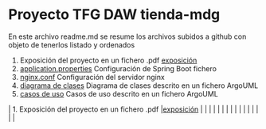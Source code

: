 # Proyecto TFG DAW tienda-mdg

En este archivo readme.md se resume los archivos subidos a github con objeto de tenerlos listado y ordenados

1. Exposición del proyecto en un fichero .pdf [exposición](tienda-mdg-exposicion-v20.pdf)
3. [application.properties](aplication.properties.tienda-mdg.txt) Configuración de Spring Boot fichero 
4. [nginx.conf](nginx.conf.tienda-mdg.txt) Configuración del servidor nginx 
5. [diagrama de clases](tienda-mdg-diagrama-de-clase.zargo) Diagrama de clases descrito en un fichero ArgoUML 
7. [casos de uso](tienda-mdg-diagrama-casos-de-uso-v4.zargo) Casos de uso descrito en un fichero ArgoUML 


|   1. Exposición del proyecto en un fichero .pdf 	|[exposición](tienda-mdg-exposicion-v20.pdf)   	|   	|   	|   	|
|   	|   	|   	|   	|   	|
|   	|   	|   	|   	|   	|


